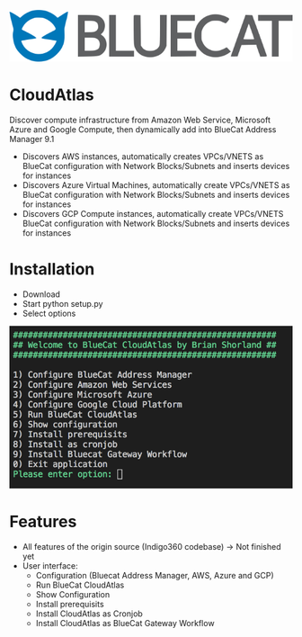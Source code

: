 ![alt text](logo.png "logo")

# CloudAtlas
Discover compute infrastructure from Amazon Web Service, Microsoft Azure and Google Compute, then dynamically add into BlueCat Address Manager 9.1

- Discovers AWS instances, automatically creates VPCs/VNETS as BlueCat configuration with Network Blocks/Subnets and inserts devices for instances
- Discovers Azure Virtual Machines, automatically create VPCs/VNETS as BlueCat configuration with Network Blocks/Subnets and inserts devices for instances
- Discovers GCP Compute instances, automatically create VPCs/VNETS BlueCat configuration with Network Blocks/Subnets and inserts devices for instances

# Installation

- Download
- Start python setup.py
- Select options

![alt text](setup_menu.png "Setup menu")

# Features

- All features of the origin source (Indigo360 codebase) -> Not finished yet
- User interface:
  - Configuration (Bluecat Address Manager, AWS, Azure and GCP)
  - Run BlueCat CloudAtlas
  - Show Configuration
  - Install prerequisits
  - Install CloudAtlas as Cronjob
  - Install CloudAtlas as BlueCat Gateway Workflow


